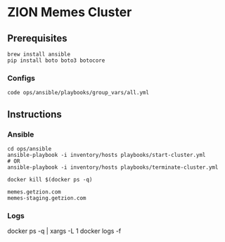 # ZION Memes Cluster

## Prerequisites
```
brew install ansible
pip install boto boto3 botocore
```

### Configs
```
code ops/ansible/playbooks/group_vars/all.yml 
```

## Instructions
### Ansible
```
cd ops/ansible
ansible-playbook -i inventory/hosts playbooks/start-cluster.yml
# OR
ansible-playbook -i inventory/hosts playbooks/terminate-cluster.yml
```

```
docker kill $(docker ps -q)
```

```
memes.getzion.com
memes-staging.getzion.com
```

### Logs
docker ps -q | xargs -L 1 docker logs -f
